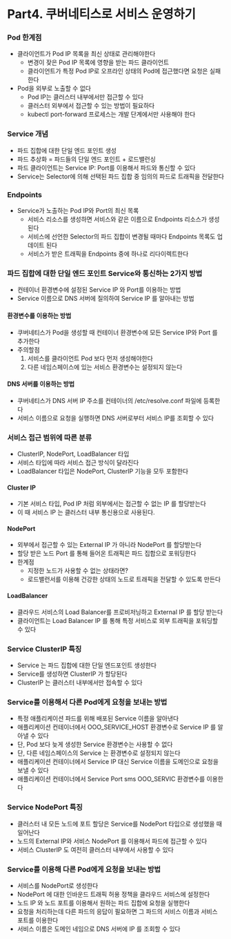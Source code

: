 # Part4. 쿠버네티스로 서비스 운영하기

### Pod 한계점

- 클라이언트가 Pod IP 목록을 최신 상태로 관리해야한다
    - 변경이 잦은 Pod IP 목록에 영향을 받는 파드 클라이언트
    - 클라이언트가 특정 Pod IP로 오프라인 상태의 Pod에 접근했다면 요청은 실패한다
- Pod을 외부로 노출할 수 없다
    - Pod IP는 클러스터 내부에서만 접근할 수 있다
    - 클러스터 외부에서 접근할 수 있는 방법이 필요하다
    - kubectl port-forward 프로세스는 개발 단계에서만 사용해야 한다

### Service 개념

- 파드 집합에 대한 단일 엔드 포인트 생성
- 파드 추상화 = 파드들의 단일 엔드 포인트 + 로드밸런싱
- 파드 클라이언트는 Service IP: Port를 이용해서 파드와 통신할 수 있다
- Service는 Selector에 의해 선택된 파드 집합 중 임의의 파드로 트래픽을 전달한다

### Endpoints

- Service가 노출하는 Pod IP와 Port의 최신 목록
    - 서비스 리소스를 생성하면 서비스와 같은 이름으로 Endpoints 리소스가 생성된다
    - 서비스에 선언한 Selector의 파드 집합이 변경될 때마다 Endpoints 목록도 업데이트 된다
    - 서비스가 받은 트래픽을 Endpoints 중에 하나로 리다이렉트한다

### 파드 집합에 대한 단일 엔드 포인트 Service와 통신하는 2가지 방법

- 컨테이너 환경변수에 설정된 Service IP 와 Port를 이용하는 방법
- Service 이름으로 DNS 서버에 질의하여 Service IP 를 알아내는 방법

#### 환경변수를 이용하는 방법

- 쿠버네티스가 Pod을 생성할 때 컨테이너 환경변수에 모든 Service IP와 Port 를 추가한다
- 주의할점
    1. 서비스를 클라이언트 Pod 보다 먼저 생성해야한다
    2. 다른 네임스페이스에 있는 서비스 환경변수는 설정되지 않는다

#### DNS 서버를 이용하는 방법

- 쿠버네티스가 DNS 서버 IP 주소를 컨테이너의 /etc/resolve.conf 파일에 등록한다
- 서비스 이름으로 요청을 실행하면 DNS 서버로부터 서비스 IP를 조회할 수 있다

### 서비스 접근 범위에 따른 분류

- ClusterIP, NodePort, LoadBalancer 타입
- 서비스 타입에 따라 서비스 접근 방식이 달라진다
- LoadBalancer 타입은 NodePort, ClusterIP 기능을 모두 포함한다

#### Cluster IP

- 기본 서비스 타입, Pod IP 처럼 외부에서는 접근할 수 없는 IP 를 할당받는다
- 이 때 서비스 IP 는 클러스터 내부 통신용으로 사용된다.

#### NodePort

- 외부에서 접근할 수 있는 External IP 가 아니라 NodePort 를 할당받는다
- 할당 받은 노드 Port 를 통해 들어온 트래픽은 파드 집합으로 포워딩한다 
- 한계점
  - 지정한 노드가 사용할 수 없는 상태라면?
  - 로드밸런서를 이용해 건강한 상태의 노드로 트래픽을 전달할 수 있도록 만든다 

#### LoadBalancer

- 클라우드 서비스의 Load Balancer를 프로비저닝하고 External IP 를 할당 받는다 
- 클라이언트는 Load Balancer IP 를 통해 특정 서비스로 외부 트래픽을 포워딩할 수 있다

### Service ClusterIP 특징

- Service 는 파드 집합에 대한 단일 엔드포인트 생성한다 
- Service를 생성하면 ClusterIP 가 할당된다 
- ClusterIP 는 클러스터 내부에서만 접속할 수 있다 

### Service를 이용해서 다른 Pod에게 요청을 보내는 방법

- 특정 애플리케이션 파드를 위해 배포된 Service 이름을 알아낸다 
- 애플리케이션 컨테이너에서 OOO_SERVICE_HOST 환경변수로 Service IP 를 알아낼 수 있다 
- 단, Pod 보다 늦게 생성한 Service 환경변수는 사용할 수 없다 
- 단, 다른 네임스페이스의 Service 는 환경변수로 설정되지 않는다 
- 애플리케이션 컨테이너에서 Service IP 대신 Service 이름을 도메인으로 요청을 보낼 수 있다
- 애플리케이션 컨테이너에서 Service Port sms OOO_SERVIC 환경변수를 이용한다 

### Service NodePort 특징

- 클러스터 내 모든 노드에 포트 할당은 Service를 NodePort 타입으로 생성했을 때 일어난다 
- 노드의 External IP와 서비스 NodePort 를 이용해서 파드에 접근할 수 있다 
- 서비스 ClusterIP 도 여전히 클러스터 내부에서 사용할 수 있다 

### Service를 이용해 다른 Pod에게 요청을 보내는 방법 

- 서비스를 NodePort로 생성한다 
- NodePort 에 대한 인바운드 트래픽 허용 정책을 클라우드 서비스에 설정한다 
- 노드 IP 와 노드 포트를 이용해서 원하는 파드 집합에 요청을 실행한다 
- 요청을 처리하는데 다른 파드의 응답이 필요하면 그 파드의 서비스 이름과 서비스 포트를 이용한다 
- 서비스 이름은 도메인 네임으로 DNS 서버에 IP 를 조회할 수 있다 